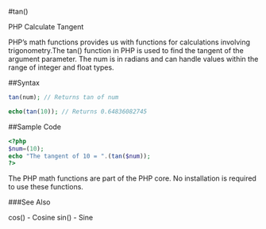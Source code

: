 #tan()

PHP Calculate Tangent



PHP’s math functions provides us with functions for calculations involving trigonometry.The tan() function in PHP is used to find the tangent of the argument parameter. The num is in radians and can handle values within the range of integer and float types.

##Syntax

```php
tan(num); // Returns tan of num

echo(tan(10)); // Returns 0.64836082745
```
##Sample Code

```php
<?php
$num=(10);
echo "The tangent of 10 = ".(tan($num));
?>
```
The PHP math functions are part of the PHP core.  No installation is required to use these functions. 

###See Also

cos() - Cosine
sin() - Sine

